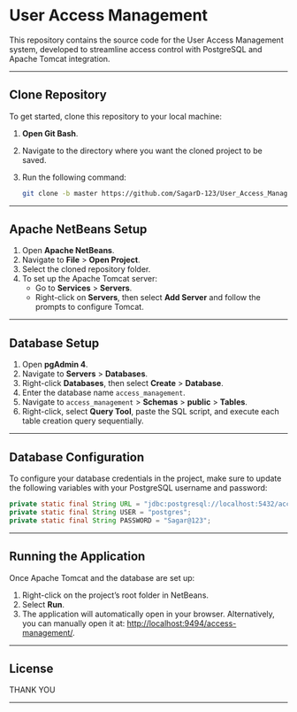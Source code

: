 # User Access Management

This repository contains the source code for the User Access Management system, developed to streamline access control with PostgreSQL and Apache Tomcat integration.

---

## Clone Repository

To get started, clone this repository to your local machine:

1. **Open Git Bash**.
2. Navigate to the directory where you want the cloned project to be saved.
3. Run the following command:

   ```bash
   git clone -b master https://github.com/SagarD-123/User_Access_Management.git
   ```

---

## Apache NetBeans Setup

1. Open **Apache NetBeans**.
2. Navigate to **File** > **Open Project**.
3. Select the cloned repository folder.
4. To set up the Apache Tomcat server:
   - Go to **Services** > **Servers**.
   - Right-click on **Servers**, then select **Add Server** and follow the prompts to configure Tomcat.

---

## Database Setup

1. Open **pgAdmin 4**.
2. Navigate to **Servers** > **Databases**.
3. Right-click **Databases**, then select **Create** > **Database**.
4. Enter the database name `access_management`.
5. Navigate to `access_management` > **Schemas** > **public** > **Tables**.
6. Right-click, select **Query Tool**, paste the SQL script, and execute each table creation query sequentially.

---

## Database Configuration

To configure your database credentials in the project, make sure to update the following variables with your PostgreSQL username and password:

   ```java
   private static final String URL = "jdbc:postgresql://localhost:5432/access_management";
   private static final String USER = "postgres";
   private static final String PASSWORD = "Sagar@123";
   ```

---

## Running the Application

Once Apache Tomcat and the database are set up:

1. Right-click on the project’s root folder in NetBeans.
2. Select **Run**.
3. The application will automatically open in your browser. Alternatively, you can manually open it at: [http://localhost:9494/access-management/](http://localhost:9494/access-management/).

---

## License

THANK YOU


---



